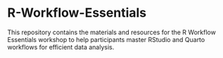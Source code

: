 # R-Workflow-Essentials
This repository contains the materials and resources for the R Workflow Essentials workshop to help participants master RStudio and Quarto workflows for efficient data analysis.
